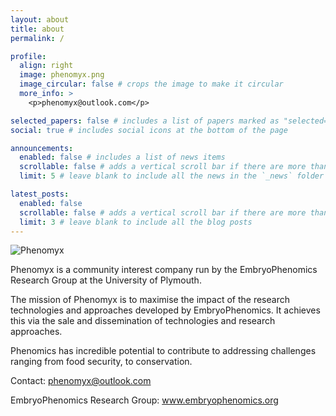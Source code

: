 ```yaml
---
layout: about
title: about
permalink: /

profile:
  align: right
  image: phenomyx.png
  image_circular: false # crops the image to make it circular
  more_info: >
    <p>phenomyx@outlook.com</p>

selected_papers: false # includes a list of papers marked as "selected={true}"
social: true # includes social icons at the bottom of the page

announcements:
  enabled: false # includes a list of news items
  scrollable: false # adds a vertical scroll bar if there are more than 3 news items
  limit: 5 # leave blank to include all the news in the `_news` folder

latest_posts:
  enabled: false
  scrollable: false # adds a vertical scroll bar if there are more than 3 new posts items
  limit: 3 # leave blank to include all the blog posts
---
```


![Phenomyx](assets/imgs/phenomyx.png)

Phenomyx is a community interest company run by the EmbryoPhenomics Research Group at the University of Plymouth. 

The mission of Phenomyx is to maximise the impact of the research technologies and approaches developed by EmbryoPhenomics. It achieves this via the sale and dissemination of technologies and research approaches.

Phenomics has incredible potential to contribute to addressing challenges ranging from food security, to conservation.

Contact: phenomyx@outlook.com

EmbryoPhenomics Research Group: www.embryophenomics.org

